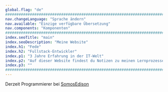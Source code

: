 ```yaml
---
global.flag: "de"
################################################################################
nav.changeLanguage: "Sprache ändern"
nav.available: "Einzige verfügbare Übersetzung"
nav.components: "Komponenten"
################################################################################
index.seoTitle: "main"
index.seoDescription: "Meine Website"
index.h1: "Fede"
index.h2: "Fullstack-Entwickler"
index.p1: "3 Jahre Erfahrung in der IT-Welt"
index.p2: "Auf dieser Website findest du Notizen zu meinen Lernprozessen und einige Ressourcen, die dir vielleicht nützlich sein könnten 🚀. Da ich mit den aktuellen 'Standard'-Lehrmethoden nicht viel anfangen kann, bin ich gezwungen, mein Wissen aus einer praktischeren Perspektive zu teilen."
index.p3: ""
################################################################################
---
```


Derzeit Programmierer bei [SomosEdison](https://somosedison.com)
